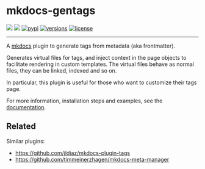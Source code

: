 # mkdocs-gentags

![](https://github.com/georgeyk/mkdocs-gentags/actions/workflows/tests.yml/badge.svg?branch=main)
![](https://github.com/georgeyk/mkdocs-gentags/actions/workflows/lint.yml/badge.svg?branch=main)
[![pypi](https://img.shields.io/pypi/v/mkdocs-gentags.svg)](https://pypi.python.org/pypi/mkdocs-gentags)
[![versions](https://img.shields.io/pypi/pyversions/mkdocs-gentags.svg)](https://github.com/georgeyk/mkdocs-gentags)
[![license](https://img.shields.io/github/license/georgeyk/mkdocs-gentags.svg)](https://github.com/georgeyk/mkdocs-gentags/blob/main/LICENSE)

---

A [mkdocs][1] plugin to generate tags from metadata (aka frontmatter).

Generates virtual files for tags, and inject context in the page objects to
facilitate rendering in custom templates. The virtual files behave as normal
files, they can be linked, indexed and so on.

In particular, this plugin is useful for those who want to customize their tags page.

For more information, installation steps and examples, see the [documentation][2].

## Related

Similar plugins:

- https://github.com/jldiaz/mkdocs-plugin-tags
- https://github.com/timmeinerzhagen/mkdocs-meta-manager


[1]: https://www.mkdocs.org
[2]: https://georgeyk.github.io/mkdocs-gentags/
